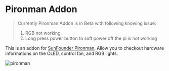 # Pironman Addon

> Currently Pironman Addon is in Beta with following knowing issue:
>   1. RGB not working.
>   2. Long press power button to soft power off the pi is not working


This is an addon for [SunFounder Pironman](https://www.sunfounder.com/products/raspberry-pi-4-case?_pos=1&_sid=fbd7f34c4&_ss=r). Allow you to checkout hardware informations on the OLED, control fan, and RGB lights.

![pironman](https://raw.githubusercontent.com/sunfounder/home-assistant-addon/main/pironman/img/pironman.webp)

